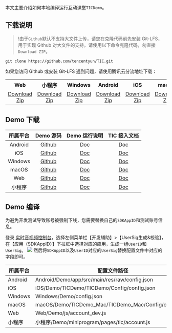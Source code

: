 本文主要介绍如何本地编译运行互动课堂`TICDemo`。

## 下载说明

>!由于`Github`默认不支持大文件上传，请您在克隆代码前先安装 Git-LFS，用于实现 Github 对大文件的支持。请使用以下命令克隆代码，勿直接`Download ZIP`。
```
git clone https://github.com/tencentyun/TIC.git
```

如果您访问 Github 或安装 Git-LFS 遇到问题，请使用腾讯云分流地址下载：

<table>
<tr>
<th style="text-align:center">Web</th>
<th style="text-align:center">小程序</th>
<th style="text-align:center">Windows</th>
<th style="text-align:center">Android</th>
<th style="text-align:center">iOS</th>
<th style="text-align:center">macOS</th>
</tr>
<tr>
<td style="text-align:center"><a href="https://tic-res-1259648581.file.myqcloud.com/demo/web/web-demo.zip">Download Zip</a></td>
<td style="text-align:center"><a href="https://tic-res-1259648581.file.myqcloud.com/demo/wx/%E5%B0%8F%E7%A8%8B%E5%BA%8F.zip">Download Zip</a></td>
<td style="text-align:center"><a href="https://tic-res-1259648581.file.myqcloud.com/demo/Windows.zip">Download Zip</a></td>
<td style="text-align:center"><a href="https://tic-res-1259648581.file.myqcloud.com/demo/android/TICDemo.zip">Download Zip</a></td>
<td style="text-align:center"><a href="https://tic-res-1259648581.file.myqcloud.com/demo/ios/TICDemo.zip">Download Zip</a></td>
<td style="text-align:center"><a href="https://tic-res-1259648581.file.myqcloud.com/demo/mac/src/TICDemo_Mac.zip">Download Zip</a></td>
</tr>
</table>

## Demo 下载

|所属平台|Demo 源码|Demo 运行说明| TIC 接入文档|
|:-:|:-:|:-:|:-:|
|Android|[Github](https://github.com/tencentyun/TIC/tree/master)|[Doc](./Android/README.md)|[Doc](./Docs/SDK文档/Android/互动课堂接入文档.md)|
|iOS|[Github](https://github.com/tencentyun/TIC/tree/master)|[Doc](./iOS/README.md)|[Doc](./Docs/SDK文档/iOS/互动课堂接入文档.md)|
|Windows|[Github](https://github.com/tencentyun/TIC/tree/master)|[Doc](./Windows/README.md)|[Doc](./Docs/SDK文档/Windows/互动课堂接入文档.md)|
|macOS|[Github](https://github.com/tencentyun/TIC/tree/master)|[Doc](./macOS/README.md)|[Doc](./Docs/SDK文档/macOS/互动课堂接入文档.md)|
|Web|[Github](https://github.com/tencentyun/TIC/tree/master)|[Doc](./Web/README.md)|[Doc](./Docs/SDK文档/Web/互动课堂接入文档.md)|
|小程序|[Github](https://github.com/tencentyun/TIC/tree/master)|[Doc](./小程序/README.md)|[Doc](./Docs/SDK文档/小程序/互动课堂接入文档.md)|

## Demo 编译

为避免开发测试导致账号被强制下线，您需要替换自己的`SDKAppID`和测试账号信息。

登录 [实时音视频控制台](https://console.cloud.tencent.com/trtc)，选择左侧菜单栏【开发辅助】>【UserSig生成&校验】，在【应用（SDKAppID）】下拉框中选择对应的应用，生成一组`UserID`和`UserSig`。
![](https://main.qcloudimg.com/raw/80eed8e45a6bfd403db05ec96b24072e.png)
然后将`SDKAppID`以及`UserID`对应的`UserSig`替换配置文件中对应的字段即可。

|所属平台|配置文件路径|
|-|-|
|Android|Android/Demo/app/src/main/res/raw/config.json|
|iOS|iOS/Demo/TICDemo/TICDemo/Config/config.json|
|Windows|Windows/Demo/config.json|
|macOS|macOS/Demo/TICDemo_Mac/TICDemo_Mac/Config/config.json|
|Web|Web/Demo/js/account_dev.js|
|小程序|小程序/Demo/miniprogram/pages/tic/account.js|



